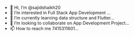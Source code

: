 - 👋 Hi, I’m @sajidshaikh20
- 👀 I’m interested in  Full Stack App Development ...
- 🌱 I’m currently learning data structure and Flutter...
- 💞️ I’m looking to collaborate on App Development Project...
- 📫 How to reach me 7415311601...
               
<!---
sajidshaikh20/sajidshaikh20 is a ✨ special ✨ repository because its `README.md` (this file) appears on your GitHub profile.
You can click the Preview link to take a look at your changes.
--->
